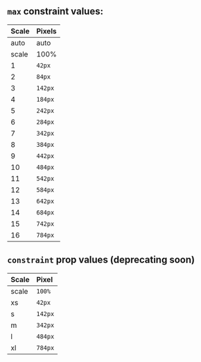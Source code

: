 ## `max` constraint values:

| Scale | Pixels  |
| :---- | :------ |
| auto  | auto    |
| scale | 100%    |
| 1     | `42px`  |
| 2     | `84px`  |
| 3     | `142px` |
| 4     | `184px` |
| 5     | `242px` |
| 6     | `284px` |
| 7     | `342px` |
| 8     | `384px` |
| 9     | `442px` |
| 10    | `484px` |
| 11    | `542px` |
| 12    | `584px` |
| 13    | `642px` |
| 14    | `684px` |
| 15    | `742px` |
| 16    | `784px` |

## `constraint` prop values (deprecating soon)

| Scale | Pixel   |
| :---- | :------ |
| scale | `100%`  |
| xs    | `42px`  |
| s     | `142px` |
| m     | `342px` |
| l     | `484px` |
| xl    | `784px` |
